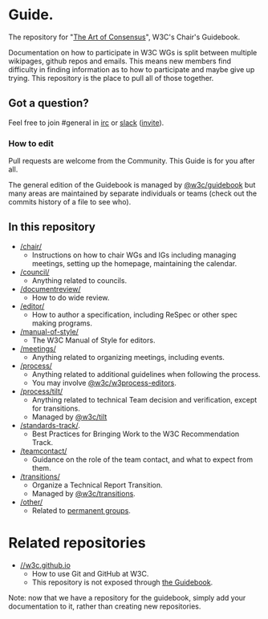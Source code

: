 # Guide.

The repository for "[The Art of Consensus](https://www.w3.org/guide/)", W3C's Chair's Guidebook.

Documentation on how to participate in W3C WGs is split between multiple wikipages, github repos and emails. This means new members find difficulty in finding information as to how to participate and maybe give up trying. This repository is the place to pull all of those
together.

## Got a question?

Feel free to join #general in [irc](https://webirc.w3.org/?channels=general) or [slack](https://w3ccommunity.slack.com/) ([invite](https://www.w3.org/slack-w3ccommunity-invite)).

### How to edit

Pull requests are welcome from the Community. This Guide is for you after all.

The general edition of the Guidebook is managed by [@w3c/guidebook](https://github.com/orgs/w3c/teams/guidebook) but many areas are maintained by separate individuals or teams (check out the commits history of a file to see who).

## In this repository

* [/chair/](tree/main/chair)
  * Instructions on how to chair WGs and IGs including managing meetings, setting up the homepage, maintaining the calendar.
* [/council/](tree/main/council)
  * Anything related to councils.
* [/documentreview/](tree/main/documentreview)
  * How to do wide review.
* [/editor/](tree/main/editor)
  * How to author a specification, including ReSpec or other spec making programs.
* [/manual-of-style/](tree/main/manual-of-style)
  * The W3C Manual of Style for editors.
* [/meetings/](tree/main/meetings)
  * Anything related to organizing meetings, including events.
* [/process/](tree/main/process)
  * Anything related to additional guidelines when following the process.
  * You may involve [@w3c/w3process-editors](https://github.com/orgs/w3c/teams/w3process-editors).
* [/process/tilt/](tree/main/process/tilt)
  * Anything related to technical Team decision and verification, except for transitions.
  * Managed by [@w3c/tilt](https://github.com/orgs/w3c/teams/tilt)
* [/standards-track/](tree/main/standards-track).
  * Best Practices for Bringing Work to the W3C Recommendation Track.
* [/teamcontact/](tree/main/teamcontact)
  * Guidance on the role of the team contact, and what to expect from them.
* [/transitions/](tree/main/transitions)
  * Organize a Technical Report Transition.
  * Managed by [@w3c/transitions](https://github.com/orgs/w3c/teams/transitions).
* [/other/](tree/main/other)
  * Related to [permanent groups](https://www.w3.org/groups/).

# Related repositories
* [//w3c.github.io](https://github.com/w3c/w3c.github.io)
  * How to use Git and GitHub at W3C.
  * This repository is not exposed through [the Guidebook](https://www.w3.org/guide/).

Note: now that we have a repository for the guidebook, simply add your documentation to it, rather than creating new repositories.
